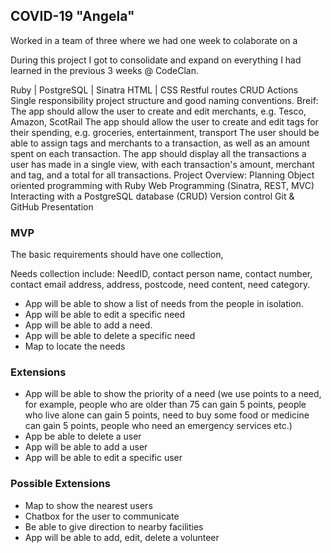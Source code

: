 ## COVID-19 "Angela"

Worked in a team of three where we had one week to colaborate on a 

During this project I got to consolidate and expand on everything I had learned in the previous 3 weeks @ CodeClan.

Ruby | PostgreSQL | Sinatra
HTML | CSS
Restful routes
CRUD Actions
Single responsibility
project structure and good naming conventions.
Breif:
The app should allow the user to create and edit merchants, e.g. Tesco, Amazon, ScotRail
The app should allow the user to create and edit tags for their spending, e.g. groceries, entertainment, transport
The user should be able to assign tags and merchants to a transaction, as well as an amount spent on each transaction.
The app should display all the transactions a user has made in a single view, with each transaction's amount, merchant and tag, and a total for all transactions.
Project Overview:
Planning
Object oriented programming with Ruby
Web Programming (Sinatra, REST, MVC)
Interacting with a PostgreSQL database (CRUD)
Version control Git & GitHub
Presentation

### MVP

The basic requirements should have one collection,

Needs collection include: NeedID, contact person name, contact number, contact email address, address, postcode, need content, need category.

- App will be able to show a list of needs from the people in isolation.
- App will be able to edit a specific need
- App will be able to add a need.
- App will be able to delete a specific need
- Map to locate the needs

### Extensions

- App will be able to show the priority of a need (we use points to a need, for example, people who are older than 75 can gain 5 points, people who live alone can gain 5 points, need to buy some food or medicine can gain 5 points, people who need an emergency services etc.) 
- App be able to delete a user
- App will be able to add a user 
- App will be able to edit a specific user

### Possible Extensions
- Map to show the nearest users
- Chatbox for the user to communicate
- Be able to give direction to nearby facilities
- App will be able to add, edit, delete a volunteer
